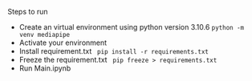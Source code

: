 Steps to run 
- Create an virtual environment using python version 3.10.6
``` python -m venv mediapipe ```
- Activate your environment 
- Install requirement.txt
``` pip install -r requirements.txt```
- Freeze the requirement.txt
``` pip freeze > requirements.txt```
- Run Main.ipynb